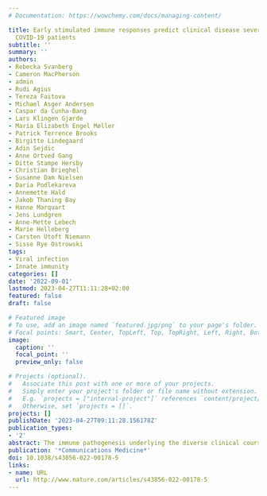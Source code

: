 ```yaml
---
# Documentation: https://wowchemy.com/docs/managing-content/

title: Early stimulated immune responses predict clinical disease severity in hospitalized
  COVID-19 patients
subtitle: ''
summary: ''
authors:
- Rebecka Svanberg
- Cameron MacPherson
- admin
- Rudi Agius
- Tereza Faitova
- Michael Asger Andersen
- Caspar da Cunha-Bang
- Lars Klingen Gjærde
- Maria Elizabeth Engel Møller
- Patrick Terrence Brooks
- Birgitte Lindegaard
- Adin Sejdic
- Anne Ortved Gang
- Ditte Stampe Hersby
- Christian Brieghel
- Susanne Dam Nielsen
- Daria Podlekareva
- Annemette Hald
- Jakob Thaning Bay
- Hanne Marquart
- Jens Lundgren
- Anne-Mette Lebech
- Marie Helleberg
- Carsten Utoft Niemann
- Sisse Rye Ostrowski
tags:
- Viral infection
- Innate immunity
categories: []
date: '2022-09-01'
lastmod: 2023-04-27T11:11:28+02:00
featured: false
draft: false

# Featured image
# To use, add an image named `featured.jpg/png` to your page's folder.
# Focal points: Smart, Center, TopLeft, Top, TopRight, Left, Right, BottomLeft, Bottom, BottomRight.
image:
  caption: ''
  focal_point: ''
  preview_only: false

# Projects (optional).
#   Associate this post with one or more of your projects.
#   Simply enter your project's folder or file name without extension.
#   E.g. `projects = ["internal-project"]` references `content/project/deep-learning/index.md`.
#   Otherwise, set `projects = []`.
projects: []
publishDate: '2023-04-27T09:11:28.156178Z'
publication_types:
- '2'
abstract: The immune pathogenesis underlying the diverse clinical course of COVID-19 is poorly understood. Currently, there is an unmet need in daily clinical practice for early   biomarkers and improved risk stratification tools to help identify and monitor COVID-19 patients at risk of severe disease. We performed longitudinal assessment of stimulated immune responses in 30 patients hospitalized with COVID-19. We used the TruCulture whole-blood ligand-stimulation assay applying standardized stimuli to activate distinct immune pathways, allowing quantification of cytokine responses. We further characterized immune cell subsets by flow cytometry and used this deep immunophenotyping data to map the course of clinical disease within and between patients. Here we demonstrate impairments in innate immune response pathways at time of COVID-19 hospitalization that are associated with the development of severe disease. We show that these impairments are transient in those discharged from hospital, as illustrated by functional and cellular immune reconstitution. Specifically, we identify lower levels of LPS-stimulated IL-1β, and R848-stimulated IL-12 and IL-17A, at hospital admission to be significantly associated with increasing COVID-19 disease severity during hospitalization. Furthermore, we propose a stimulated immune response signature for predicting risk of developing severe or critical COVID-19 disease at time of hospitalization, to validate in larger cohorts. We identify early impairments in innate immune responses that are associated with subsequent COVID-19 disease severity. Our findings provide basis for early identification of patients at risk of severe disease which may have significant implications for the early management of patients hospitalized with COVID-19.
publication: '*Communications Medicine*'
doi: 10.1038/s43856-022-00178-5
links:
- name: URL
  url: http://www.nature.com/articles/s43856-022-00178-5
---
```

